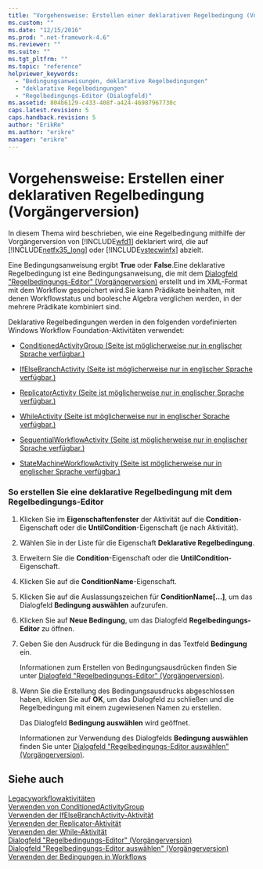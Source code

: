 ```yaml
---
title: "Vorgehensweise: Erstellen einer deklarativen Regelbedingung (Vorg&#228;ngerversion) | Microsoft Docs"
ms.custom: ""
ms.date: "12/15/2016"
ms.prod: ".net-framework-4.6"
ms.reviewer: ""
ms.suite: ""
ms.tgt_pltfrm: ""
ms.topic: "reference"
helpviewer_keywords: 
  - "Bedingungsanweisungen, deklarative Regelbedingungen"
  - "deklarative Regelbedingungen"
  - "Regelbedingungs-Editor (Dialogfeld)"
ms.assetid: 804b6129-c433-408f-a424-46987967730c
caps.latest.revision: 5
caps.handback.revision: 5
author: "ErikRe"
ms.author: "erikre"
manager: "erikre"
---
```

# Vorgehensweise: Erstellen einer deklarativen Regelbedingung (Vorg&#228;ngerversion)
In diesem Thema wird beschrieben, wie eine Regelbedingung mithilfe der Vorgängerversion von [!INCLUDE[wfd1](../workflow-designer/includes/wfd1_md.md)] deklariert wird, die auf [!INCLUDE[netfx35_long](../workflow-designer/includes/netfx35_long_md.md)] oder [!INCLUDE[vstecwinfx](../workflow-designer/includes/vstecwinfx_md.md)] abzielt.  
  
 Eine Bedingungsanweisung ergibt **True** oder **False**.Eine deklarative Regelbedingung ist eine Bedingungsanweisung, die mit dem [Dialogfeld "Regelbedingungs\-Editor" \(Vorgängerversion\)](../workflow-designer/rule-condition-editor-dialog-box-legacy.md) erstellt und im XML\-Format mit dem Workflow gespeichert wird.Sie kann Prädikate beinhalten, mit denen Workflowstatus und boolesche Algebra verglichen werden, in der mehrere Prädikate kombiniert sind.  
  
 Deklarative Regelbedingungen werden in den folgenden vordefinierten Windows Workflow Foundation\-Aktivitäten verwendet:  
  
-   [ConditionedActivityGroup  \(Seite ist möglicherweise nur in englischer Sprache verfügbar.\)](http://go.microsoft.com/fwlink?LinkID=65017)  
  
-   [IfElseBranchActivity  \(Seite ist möglicherweise nur in englischer Sprache verfügbar.\)](http://go.microsoft.com/fwlink?LinkID=65034)  
  
-   [ReplicatorActivity  \(Seite ist möglicherweise nur in englischer Sprache verfügbar.\)](http://go.microsoft.com/fwlink?LinkID=65039)  
  
-   [WhileActivity \(Seite ist möglicherweise nur in englischer Sprache verfügbar.\)](http://go.microsoft.com/fwlink?LinkID=65049)  
  
-   [SequentialWorkflowActivity  \(Seite ist möglicherweise nur in englischer Sprache verfügbar.\)](http://go.microsoft.com/fwlink?LinkID=65040)  
  
-   [StateMachineWorkflowActivity  \(Seite ist möglicherweise nur in englischer Sprache verfügbar.\)](http://go.microsoft.com/fwlink?LinkID=65045)  
  
### So erstellen Sie eine deklarative Regelbedingung mit dem Regelbedingungs\-Editor  
  
1.  Klicken Sie im **Eigenschaftenfenster** der Aktivität auf die **Condition**\-Eigenschaft oder die **UntilCondition**\-Eigenschaft \(je nach Aktivität\).  
  
2.  Wählen Sie in der Liste für die Eigenschaft **Deklarative Regelbedingung**.  
  
3.  Erweitern Sie die **Condition**\-Eigenschaft oder die **UntilCondition**\-Eigenschaft.  
  
4.  Klicken Sie auf die **ConditionName**\-Eigenschaft.  
  
5.  Klicken Sie auf die Auslassungszeichen für **ConditionName\[…\]**, um das Dialogfeld **Bedingung auswählen** aufzurufen.  
  
6.  Klicken Sie auf **Neue Bedingung**, um das Dialogfeld **Regelbedingungs\-Editor** zu öffnen.  
  
7.  Geben Sie den Ausdruck für die Bedingung in das Textfeld **Bedingung** ein.  
  
     Informationen zum Erstellen von Bedingungsausdrücken finden Sie unter [Dialogfeld "Regelbedingungs\-Editor" \(Vorgängerversion\)](../workflow-designer/rule-condition-editor-dialog-box-legacy.md).  
  
8.  Wenn Sie die Erstellung des Bedingungsausdrucks abgeschlossen haben, klicken Sie auf **OK**, um das Dialogfeld zu schließen und die Regelbedingung mit einem zugewiesenen Namen zu erstellen.  
  
     Das Dialogfeld **Bedingung auswählen** wird geöffnet.  
  
     Informationen zur Verwendung des Dialogfelds **Bedingung auswählen** finden Sie unter [Dialogfeld "Regelbedingungs\-Editor auswählen" \(Vorgängerversion\)](../workflow-designer/select-condition-dialog-box-legacy.md).  
  
## Siehe auch  
 [Legacyworkflowaktivitäten](../workflow-designer/legacy-workflow-activities.md)   
 [Verwenden von ConditionedActivityGroup](http://go.microsoft.com/fwlink?LinkID=65066)   
 [Verwenden der IfElseBranchActivity\-Aktivität](http://go.microsoft.com/fwlink?LinkID=65075)   
 [Verwenden der Replicator\-Aktivität](http://go.microsoft.com/fwlink?LinkID=65080)   
 [Verwenden der While\-Aktivität](http://go.microsoft.com/fwlink?LinkID=65091)   
 [Dialogfeld "Regelbedingungs\-Editor" \(Vorgängerversion\)](../workflow-designer/rule-condition-editor-dialog-box-legacy.md)   
 [Dialogfeld "Regelbedingungs\-Editor auswählen" \(Vorgängerversion\)](../workflow-designer/select-condition-dialog-box-legacy.md)   
 [Verwenden der Bedingungen in Workflows](http://go.microsoft.com/fwlink?LinkID=65009)